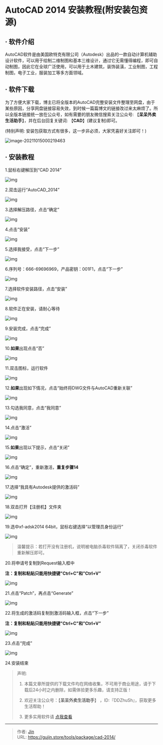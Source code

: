 # AutoCAD 2014 安装教程(附安装包资源)


## · 软件介绍
AutoCAD软件是由美国欧特克有限公司（Autodesk）出品的一款自动计算机辅助设计软件，可以用于绘制二维制图和基本三维设计，通过它无需懂得编程，即可自动制图，因此它在全球广泛使用，可以用于土木建筑，装饰装潢，工业制图，工程制图，电子工业，服装加工等多方面领域。

## · 软件下载
为了方便大家下载，博主已将全版本的AutoCAD完整安装文件整理至网盘，由于某些原因，分享网盘链接容易失效，到时候一篇篇博文的链接改过来太麻烦了。所以全版本链接统一放在公众号，如有需要的朋友微信搜索关注公众号: 【**呆呆外卖生活助手**】，并在后台回复关键词: 【**CAD**】(建议复制)即可。

(特别声明: 安装包获取方式有很多，这一步非必须，大家凭喜好关注即可！)

![image-20211015000219463](https://img.gujin.store/img/image-20211015000219463.png)

## · 安装教程

1.鼠标右键解压到“CAD 2014”

![img](https://img.gujin.store/img/v2-49929638f52f5f3cb6a4b4738fe0cccc_720w.png)



2.双击运行“AutoCAD_2014”

![img](https://img.gujin.store/img/v2-8d99c57d74dd71cbeeab218f4d084f8f_720w.png)

3.选择解压路径，点击“确定”

![img](https://img.gujin.store/img/v2-372b22b643740257eec31abf942cc2a5_720w.png)



4.点击“安装”

![img](https://img.gujin.store/img/v2-fb57c91ccf6b0e383fe232a334a1f83a_720w.png)



5.选择我接受，点击“下一步”

![img](https://img.gujin.store/img/v2-7246c41f31619349bba07aed32407e8a_720w.png)



6.序列号：666-69696969，产品密钥：001F1，点击“下一步”

![img](https://img.gujin.store/img/v2-f6f982b47de11946468cdabc7ccda7a2_720w.png)



7.选择软件安装路径，点击“安装”

![img](https://img.gujin.store/img/v2-f42d257c21d38ee0ab608f16f9347dab_720w.png)



8.软件正在安装，请耐心等待

![img](https://img.gujin.store/img/v2-519aaa353f2fb1473d89ffdd65923be3_720w.png)



9.安装完成，点击“完成”

![img](https://img.gujin.store/img/v2-e2353279de1fd72cabc77f1b9558c447_720w.png)



10.**如果**出现点击“否”

![img](https://img.gujin.store/img/v2-2649480751c396b2bbe639c203808aba_720w.png)



11.双击图标，运行软件

![img](https://img.gujin.store/img/v2-5254110b77f064dd09bdad80b989fddb_720w.png)

12.**如果**出现如下情况，点击“始终将DWG文件与AutoCAD重新关联”

![img](https://img.gujin.store/img/v2-775143063f4d08c860bf92acd8f1924a_720w.png)



13.勾选我同意，点击“我同意”

![img](https://img.gujin.store/img/v2-1eac07d3987355fa2d5af622d88b6211_720w.png)



14.点击“激活”

![img](https://img.gujin.store/img/v2-9ffede3d70f2503e1513f558388296ad_720w.png)



15.**如果**出现以下提示，点击“关闭”

![img](https://img.gujin.store/img/v2-b752d3add1e66baeed49adbdfcb53648_720w.png)



16.点击“确定”，重新激活，**重复步骤14**

![img](https://img.gujin.store/img/v2-771e57659284c7523f119bef97b20058_720w.png)



17.选择“我具有Autodesk提供的激活码”

![img](https://img.gujin.store/img/v2-09b53ea14603b4b600a8ef44cc2383a0_720w.png)



18.双击打开【注册机】文件夹

![img](https://img.gujin.store/img/v2-278e4f1801a09076ecc9fd2a643bfc17_720w.png)

19.选中xf-adsk2014 64bit，鼠标右键选择“以管理员身份运行”

![img](https://img.gujin.store/img/v2-9f631cce6e2f5005cff6e072f00d8046_720w.png)



> 温馨提示：若打开没有注册机，说明被电脑杀毒软件隔离了，关闭杀毒软件重新解压即可。

20.将申请号复制到Request输入框中

**注：复制和粘贴只能用快捷键"Ctrl+C"和”Ctrl+V”**

![img](https://img.gujin.store/img/v2-a71a0186ec442c29893d1de5954a3173_720w.png)

21.点击“Patch”，再点击“Generate”

![img](https://img.gujin.store/img/v2-fdea9ac211218d3c49389f13316e7ff4_720w.png)

22.将生成的激活码复制到激活码输入框，点击“下一步”

**注：复制和粘贴只能用快捷键"Ctrl+C"和”Ctrl+V”**

![img](https://img.gujin.store/img/v2-613717356194cd4160ecc425b796afee_720w.png)

23.点击“完成”

![img](https://img.gujin.store/img/v2-49d4483fb928845420c372762d275d28_720w.png)

24.安装结束




> 声明: 
>
> 1. 本篇文章所提供的下载文件均在网络收集，不可用于商业用途，请于下载后24小时之内删除，如需体验更多乐趣，请支持正版！
>
> 2. 欢迎关注公众号：【**呆呆外卖生活助手**】 ，ID:『DDZhuSh』，获取更多生活帮助！
>
> 3. 更多实用软件请  [点我查看](/tools)


---

> 作者: [Jin](https://img.gujin.store/img/favicon.ico)  
> URL: https://gujin.store/tools/package/cad-2014/  

